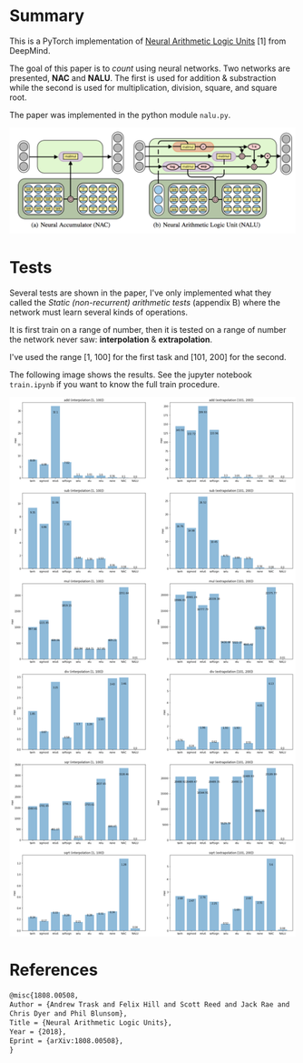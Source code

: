 # Summary

This is a PyTorch implementation of [Neural Arithmetic Logic Units](https://arxiv.org/abs/1808.00508) [1]
from DeepMind.

The goal of this paper is to *count* using neural networks. Two networks are
presented, **NAC** and **NALU**. The first is used for addition & substraction
while the second is used for multiplication, division, square, and square root.

The paper was implemented in the python module `nalu.py`.

![nalu](images/nac_nalu.png)

# Tests

Several tests are shown in the paper, I've only implemented what they called
the *Static (non-recurrent) arithmetic tests* (appendix B) where the network
must learn several kinds of operations.

It is first train on a range of number, then it is tested on a range of number
the network never saw: **interpolation** & **extrapolation**.

I've used the range [1, 100] for the first task and [101, 200] for the second.

The following image shows the results. See the jupyter notebook `train.ipynb` if
you want to know the full train procedure.

![results](images/results.png)

# References

```
@misc{1808.00508,
Author = {Andrew Trask and Felix Hill and Scott Reed and Jack Rae and Chris Dyer and Phil Blunsom},
Title = {Neural Arithmetic Logic Units},
Year = {2018},
Eprint = {arXiv:1808.00508},
}
```